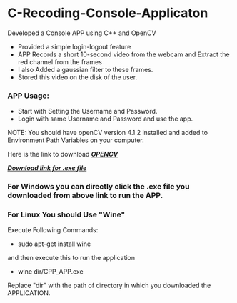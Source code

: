 # C-Recoding-Console-Applicaton
Developed a Console APP using C++ and OpenCV
* Provided a simple login-logout feature 
* APP Records a short 10-second video from the webcam and Extract the red channel from the frames 
* I also Added a gaussian filter to these frames.
* Stored this video on the disk of the user.
### APP Usage:
* Start with Setting the Username and Password.
* Login with same Username and Password and use the app.

NOTE: You should have openCV version 4.1.2 installed and added to Environment Path Variables on your computer.

Here is the link to download <a href="https://github.com/opencv/opencv/releases/download/4.1.2/opencv-4.1.2-vc14_vc15.exe" download="opencv-4.1.2-vc14_vc15.exe"><b><I>OPENCV</I></b></a>

<a href="https://github.com/montooboss1999/CPP-Recoding-Console-Applicaton/raw/main/CPP_APP.exe" download="CPP_APP.exe"><b><I>Download link for .exe file</I></b></a>
### For Windows you can directly click the .exe file you downloaded from above link to run the APP.
### For Linux You should Use "Wine"
Execute Following Commands:
* sudo apt-get install wine

and then execute this to run the application
* wine dir/CPP_APP.exe

Replace "dir" with the path of directory in which you downloaded the APPLICATION.

